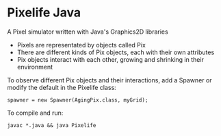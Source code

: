 <h1>Pixelife Java</h1>
A Pixel simulator written with Java's Graphics2D libraries
<ul>
	<li>Pixels are representated by objects called Pix</li>
	<li>There are different kinds of Pix objects, each with their own attributes</li>
	<li>Pix objects interact with each other, growing and shrinking in their environment</li>
</ul>

To observe different Pix objects and their interactions, add a Spawner or modify the default in the Pixelife class:
<pre><code>spawner = new Spawner(AgingPix.class, myGrid);</code></pre>

To compile and run:
<pre><code>javac *.java && java Pixelife</code></pre>